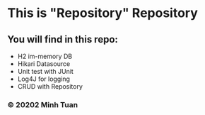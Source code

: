 # This is "Repository" Repository

## You will find in this repo:

* H2 im-memory DB
* Hikari Datasource
* Unit test with JUnit
* Log4J for logging
* CRUD with Repository

### © 20202 Minh Tuan 
